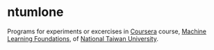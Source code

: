 ntumlone
========

Programs for experiments or excercises in [Coursera](http://coursera.org) course, [Machine Learning Foundations](https://class.coursera.org/ntumlone-001/class), of [National Taiwan University](http://www.ntu.edu.tw).
